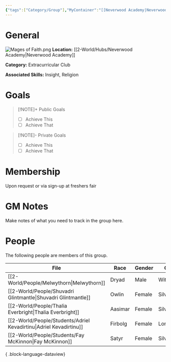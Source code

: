 ```yaml
---
{"tags":["Category/Group"],"MyContainer":"[[Neverwood Academy|Neverwood Academy]]","MyCategory":"Extracurricular Club","image":"Mages of Faith.png","obsidianUIMode":"preview","leaders":null,"staff":null,"members":null,"initiates":null,"primary_contact":null,"Skill1":"Insight","Skill2":"Religion","dg-publish":true,"dg-path":"World/Groups/Extracurricular Club/Student-Mages of Faith.md","permalink":"/world/groups/extracurricular-club/student-mages-of-faith/","dgPassFrontmatter":true,"updated":"2025-09-29T13:06:58.000+01:00"}
---
```



# General

![Mages of Faith.png](/img/user/z_Assets/Extracurriculars/Mages%20of%20Faith.png)
**Location:** [[2-World/Hubs/Neverwood Academy\|Neverwood Academy]]

**Category:** Extracurricular Club

**Associated Skills:** Insight, Religion

# Goals

> [!NOTE]+ Public Goals
> - [ ] Achieve This
> - [ ] Achieve That

> [!NOTE]- Private Goals
> - [ ] Achieve This
> - [ ] Achieve That

# Membership
Upon request or via sign-up at freshers fair

# GM Notes

Make notes of what you need to track in the group here. 


# People

The following people are members of this group.  


| File                                                                  | Race    | Gender | College     |
| --------------------------------------------------------------------- | ------- | ------ | ----------- |
| [[2-World/People/Melwythorn\|Melwythorn]]                          | Dryad   | Male   | Witherbloom |
| [[2-World/People/Shuvadri Glintmantle\|Shuvadri Glintmantle]]      | Owlin   | Female | Silverquill |
| [[2-World/People/Thalia Everbright\|Thalia Everbright]]            | Aasimar | Female | Silverquill |
| [[2-World/People/Students/Adriel Kevadirtinu\|Adriel Kevadirtinu]] | Firbolg | Female | Lorehold    |
| [[2-World/People/Students/Fay McKinnon\|Fay McKinnon]]             | Satyr   | Female | Silverquill |

{ .block-language-dataview}
